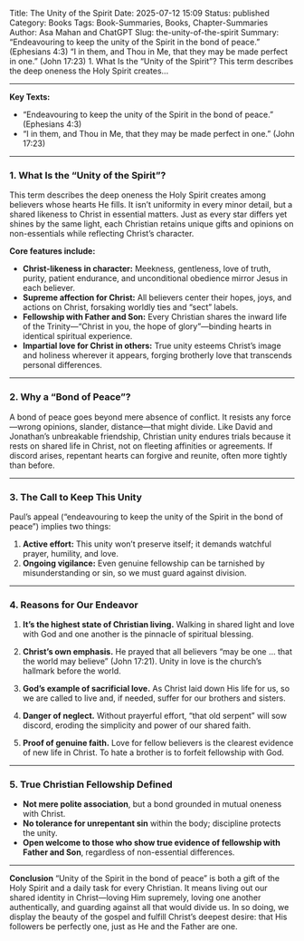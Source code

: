 Title: The Unity of the Spirit
Date: 2025-07-12 15:09
Status: published
Category: Books
Tags: Book-Summaries, Books, Chapter-Summaries
Author: Asa Mahan and ChatGPT
Slug: the-unity-of-the-spirit
Summary: “Endeavouring to keep the unity of the Spirit in the bond of peace.” (Ephesians 4:3) “I in them, and Thou in Me, that they may be made perfect in one.” (John 17:23) 1. What Is the “Unity of the Spirit”? This term describes the deep oneness the Holy Spirit creates...

---


**Key Texts:**

* “Endeavouring to keep the unity of the Spirit in the bond of peace.” (Ephesians 4:3)
* “I in them, and Thou in Me, that they may be made perfect in one.” (John 17:23)

---

### 1. What Is the “Unity of the Spirit”?

This term describes the deep oneness the Holy Spirit creates among believers whose hearts He fills. It isn’t uniformity in every minor detail, but a shared likeness to Christ in essential matters. Just as every star differs yet shines by the same light, each Christian retains unique gifts and opinions on non-essentials while reflecting Christ’s character.

**Core features include:**

* **Christ-likeness in character:** Meekness, gentleness, love of truth, purity, patient endurance, and unconditional obedience mirror Jesus in each believer.
* **Supreme affection for Christ:** All believers center their hopes, joys, and actions on Christ, forsaking worldly ties and “sect” labels.
* **Fellowship with Father and Son:** Every Christian shares the inward life of the Trinity—“Christ in you, the hope of glory”—binding hearts in identical spiritual experience.
* **Impartial love for Christ in others:** True unity esteems Christ’s image and holiness wherever it appears, forging brotherly love that transcends personal differences.

---

### 2. Why a “Bond of Peace”?

A bond of peace goes beyond mere absence of conflict. It resists any force—wrong opinions, slander, distance—that might divide. Like David and Jonathan’s unbreakable friendship, Christian unity endures trials because it rests on shared life in Christ, not on fleeting affinities or agreements. If discord arises, repentant hearts can forgive and reunite, often more tightly than before.

---

### 3. The Call to Keep This Unity

Paul’s appeal (“endeavouring to keep the unity of the Spirit in the bond of peace”) implies two things:

1. **Active effort:** This unity won’t preserve itself; it demands watchful prayer, humility, and love.
2. **Ongoing vigilance:** Even genuine fellowship can be tarnished by misunderstanding or sin, so we must guard against division.

---

### 4. Reasons for Our Endeavor

1. **It’s the highest state of Christian living.**
   Walking in shared light and love with God and one another is the pinnacle of spiritual blessing.

2. **Christ’s own emphasis.**
   He prayed that all believers “may be one … that the world may believe” (John 17:21). Unity in love is the church’s hallmark before the world.

3. **God’s example of sacrificial love.**
   As Christ laid down His life for us, so we are called to live and, if needed, suffer for our brothers and sisters.

4. **Danger of neglect.**
   Without prayerful effort, “that old serpent” will sow discord, eroding the simplicity and power of our shared faith.

5. **Proof of genuine faith.**
   Love for fellow believers is the clearest evidence of new life in Christ. To hate a brother is to forfeit fellowship with God.

---

### 5. True Christian Fellowship Defined

* **Not mere polite association**, but a bond grounded in mutual oneness with Christ.
* **No tolerance for unrepentant sin** within the body; discipline protects the unity.
* **Open welcome to those who show true evidence of fellowship with Father and Son**, regardless of non-essential differences.

---

**Conclusion**
“Unity of the Spirit in the bond of peace” is both a gift of the Holy Spirit and a daily task for every Christian. It means living out our shared identity in Christ—loving Him supremely, loving one another authentically, and guarding against all that would divide us. In so doing, we display the beauty of the gospel and fulfill Christ’s deepest desire: that His followers be perfectly one, just as He and the Father are one.
